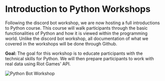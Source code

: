# Introduction to Python Workshops
Following the discord bot workshop, we are now hosting a full introductions to Python course. This course will walk participants through the basic functionalities of Python and how it is viewed within the programming world. Unlike the discord bot workshop, all documentation of what we covered in the workshops will be done through Github. 

<b>Goal: </b> The goal for this workshop is to educate participants with the technical skills for Python. We will then prepare participants to work with real data using Riot Games' API.

![Python Bot Workshop](https://github.com/ktptran/pcm_functions/blob/master/python_workshops/intro_python/What_is_Python.png)
